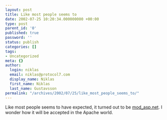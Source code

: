 ```yaml
---
layout: post
title: Like most people seems to
date: 2002-07-25 10:20:34.000000000 +00:00
type: post
parent_id: '0'
published: true
password: ''
status: publish
categories: []
tags:
- Uncategorized
meta: {}
author:
  login: niklas
  email: niklas@protocol7.com
  display_name: Niklas
  first_name: Niklas
  last_name: Gustavsson
permalink: "/archives/2002/07/25/like_most_people_seems_to/"
---
```

Like most people seems to have expected, it turned out to be [mod\_asp.net](http://www.covalent.net/products/rotate.php?page=93). I wonder how it will be accepted in the Apache world.

